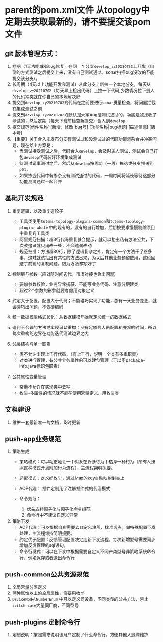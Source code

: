 # parent的pom.xml文件 从topology中定期去获取最新的，请不要提交该pom文件
## git 版本管理方式：
   1. 短期（1天功能或者bug修复）在同一个分支``develop_zy20210702``上开发（自测的方式测试之后提交上来，没有自己测试通过、sonar扫描bug没改的不能提交该分支）。
   2. 长周期（4天以上功能开发和测试）从此分支上新拉一个本地分支，每天从``develop_zy20210702``（每天早上检出代码）上拉一下代码,少数情况拉下别人的代码冲突就在你自己的本地解决好
   3. 提交到``develop_zy20210702``的代码在之前要进行``sonar``质量检查，将问题拦截在集成测试之前
   4. 提交到``develop_zy20210702``的默认是大家bug是测试通过的，功能是被接收了测试的，然后定期（每天下班前检查新提交）合入到``develop``
   5. 提交规范[组件名称] [新增，修改|bug号] [功能名称|bug标题] [描述信息] [版本号]
   6. 【重要】关于合入准发布分支有测试过和没测试过的代码功能混杂合并冲突问题，现在给出方案是：
       - 当测试接受测试之后，代码合入``develop``，会及时进人测试，测试会自己打包``develop``代码装好环境集成测试
       - 待测试同事测过之后，然后从``develop``按周期（一周）拣选或分支推送到``p01``，
       - 如果拣选代码中有掺杂没有测试通过的代码，一周时间将延长等待这部分功能测试通过一起合并
       
       
## 基础开发规范
   1. 重复逻辑，以及重复造轮子
       - 工具类使用``totems-topology-plugins-common``和`totems-topology-plugins-whale` 中的现有的，没有的自行增加，后期按要求慢慢剔除项目中重复的工具类
       - 阿里规范扫描：超3行代码重复就会提示，就可以抽出私有方法公共，下次改这里就只用改一处，不会遗漏改动
       - 规范扫描：方法超80行，除了逻辑复杂之外，肯定有一个方法干了很多事，这时就该抽出有共性的方法出来，为以后其他业务预留使用，这也回避了前面的复制问题，因为方法都写好了
       
   2. 控制层与参数（应对随时间迭代，市场对接也会出问题）
       - 要加参数校验，业务异常捕获、不能写业务代码、注意分层建类
       - 超过2个参数的形参就要考虑用对象定义
       
   3. 约定大于配置，配置大于代码；不能碰巧实现了功能，总有一天业务变更，就会碰巧出问题，不做硬编码
   4. 统一数据模型格式优化：从数据建模开始就定义统一的数据格式
   5. 遇到不合理的方法或实现可以重构：没有足够的人员配置和充裕的时间，所以每次重构的边界在功能迭代测试边界之内
   6. 分层结构与单一职责
       - 类不允许出现上千行代码，（有上千行，说明一个类有多重职责）
       - 对类进行管理，有公共业务属性的可以建包管理（可以用package-info.java标识包职责）
   7. 公共属性变量管理
       - 常量不允许在实现类中去写
       - 枚举-多属性的情况就不能在使用常量定义，用枚举类
   
## 文档建设
   1. 维护一套最新唯一的文档，及时更新

## push-app业务规范
   1. 策略生成
       - 策略模式：可以动态地让一个对象在许多行为中选择一种行为（所有人按照这种模式开发附加行为流程），主流程简明扼要。
        
       - 适配模式：定义好枚举，通过Map的key自动映射到类上
       - AOP代理： 插件定制用了注解插件式的代理模式
       - 命令规范：
            1. 优先支持原子化与原子化命令规范
            2. 命令行中不建议自定义异常
   2. 策略下发
       - AOP代理：可以根据自身需要去自定义注解，找准切点，做特殊配置下发处理，主流程维持简明扼要。
       - 约定优于配置：反馈管理配置决定走新下发流程，每次新增型号需要同步增加反馈管理的sql语句。
       - 命令行模式：可以在下发中根据需要自定义不同产商型号非策略系统命令行，例如保存或者退出命令行
       
## push-common公共资源规范
   1. 全局常量分类定义
   2. 两种属性以上的全局属性，需要用枚举
   3. `DeviceModelNumberEnum` 中可以定义同设备，不同类型的公共方法，禁止`switch case`大量同厂商，不同型号
   
## push-plugins 定制命令行
   1. 定制说明：按照需求说明该用户定制了什么命令行，方便其他人追溯维护